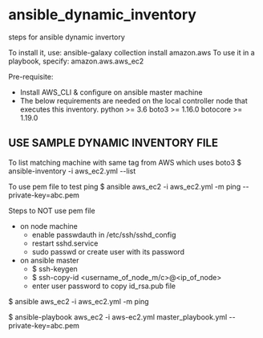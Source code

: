 # ansible_dynamic_inventory
steps for ansible dynamic invertory

To install it, use: ansible-galaxy collection install amazon.aws
To use it in a playbook, specify: amazon.aws.aws_ec2

Pre-requisite:
 - Install AWS_CLI & configure on ansible master machine
 - The below requirements are needed on the local controller node that executes this inventory.
    python >= 3.6
    boto3 >= 1.16.0
    botocore >= 1.19.0
    


## USE SAMPLE DYNAMIC INVENTORY FILE
To list matching machine with same tag from AWS which uses boto3 
 $ ansible-inventory -i aws_ec2.yml --list
 
To use pem file to test ping
 $ ansible aws_ec2 -i aws_ec2.yml -m ping --private-key=abc.pem
 
Steps to NOT use pem file
  * on node machine
    - enable passwdauth in /etc/ssh/sshd_config
    - restart sshd.service
    - sudo passwd <default username> or create user with its password
  * on ansible master
    - $ ssh-keygen
    - $ ssh-copy-id <username_of_node_m/c>@<ip_of_node>
    - enter user password to copy id_rsa.pub file
  
  $ ansible aws_ec2 -i aws_ec2.yml -m ping
 
 $ ansible-playbook aws_ec2 -i aws-ec2.yml master_playbook.yml --private-key=abc.pem


